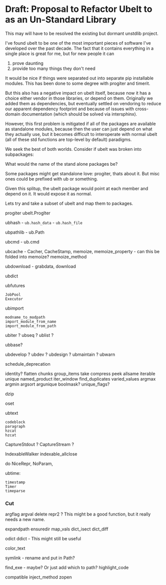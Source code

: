 Draft: Proposal to Refactor Ubelt to as an Un-Standard Library
==============================================================

This may will have to be resolved the existing but dormant unstdlib project.

I've found ubelt to be one of the most important pieces of software I've
developed over the past decade. The fact that it contains everything
in a single place is great for me, but for new people it can 

1. prove daunting 
2. provide too many things they don't need


It would be nice if things were separated out into separate pip installable
modules. This has been done to some degree with progiter and timerit.


But this also has a negative impact on ubelt itself, because now it has a
choice either vendor in those libraries, or depend on them. Originally we added
them as dependencies, but eventually settled on vendoring to reduce our
apparent dependency footprint and because of issues with cross-domain
documentation (which should be solved via intersphinx).


However, this first problem is mitigated if all of the packages are available
as standalone modules, because then the user can just depend on what they
actually use, but it becomes difficult to interoperate with normal ubelt (all
of these std functions are top-level by default) paradigms.


We seek the best of both worlds. Consider if ubelt was broken into subpackages:

What would the name of the stand alone packages be?

Some packages might get standalone love: progiter, thats about it. But misc
ones could be prefixed with ub or something.

Given this splitup, the ubelt package would point at each member and depend on
it.  It would expose it as normal.


Lets try and take a subset of ubelt and map them to packages.


progiter
    ubelt.ProgIter

ubhash
    - `ub.hash_data`
    - `ub.hash_file`

ubpathlib
    - ub.Path

ubcmd
    - ub.cmd

ubcache
    - Cacher, CacheStamp, memoize, 
    memoize_property - can this be folded into memoize?
    memoize_method

ubdownload
    - grabdata, download 

ubdict

ubfutures

    JobPool
    Executor

ubimport

    modname_to_modpath
    import_module_from_name
    import_module_from_path

ubiter ? ubseq ? ublist ?

ubbase?

ubdevelop ? ubdev ?  ubdesign ? ubmaintain ? ubwarn

schedule_deprecation


identity? 
flatten
chunks
group_items
take
compress
peek
allsame
iterable
unique
named_product
iter_window
find_duplicates
varied_values 
argmax
argmin
argsort
argunique
boolmask?
unique_flags?


dzip

oset


ubtext

    codeblock
    paragraph
    hzcat
    hzcat

CaptureStdout ?
CaptureStream ?

IndexableWalker
indexable_allclose

do NiceRepr, NoParam, 


ubtime:

    timestamp
    Timer
    timeparse


### Cut

argflag
argval
delete
repr2 ? This might be a good function, but it really needs a new name.

expandpath
ensuredir
map_vals
dict_isect
dict_diff

odict
ddict - This might still be useful

color_text


symlink - rename and put in Path?

find_exe - maybe? Or just add which to path?
highlight_code


compatible
inject_method
zopen
